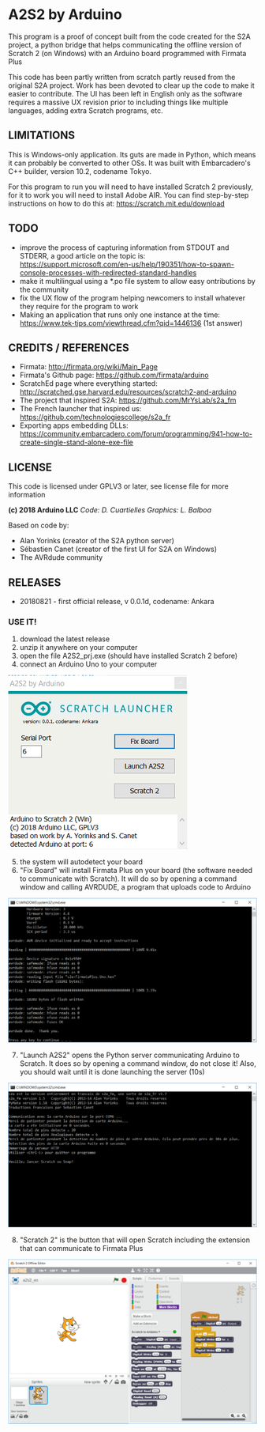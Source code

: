 # A2S2 by Arduino

This program is a proof of concept built from the code created for the
S2A project, a python bridge that helps communicating the offline version
of Scratch 2 (on Windows) with an Arduino board programmed with Firmata Plus

This code has been partly written from scratch partly reused from the
original S2A project. Work has been devoted to clear up the code to make
it easier to contribute. The UI has been left in English only as the
software requires a massive UX revision prior to including things like
multiple languages, adding extra Scratch programs, etc.

## LIMITATIONS

This is Windows-only application. Its guts are made in Python, which means it
can probably be converted to other OSs. It was built with Embarcadero's C++
builder, version 10.2, codename Tokyo.

For this program to run you will need to have installed Scratch 2 previously,
for it to work you will need to install Adobe AIR. You can find step-by-step
instructions on how to do this at: https://scratch.mit.edu/download

## TODO
* improve the process of capturing information from STDOUT and STDERR, a good article on the topic is: https://support.microsoft.com/en-us/help/190351/how-to-spawn-console-processes-with-redirected-standard-handles
* make it multilingual using a *.po file system to allow easy ontributions by the community
* fix the UX flow of the program helping newcomers to install whatever they require for the program to work
* Making an application that runs only one instance at the time: https://www.tek-tips.com/viewthread.cfm?qid=1446136 (1st answer)

## CREDITS / REFERENCES
* Firmata: http://firmata.org/wiki/Main_Page
* Firmata's Github page: https://github.com/firmata/arduino
* ScratchEd page where everything started: http://scratched.gse.harvard.edu/resources/scratch2-and-arduino
* The project that inspired S2A: https://github.com/MrYsLab/s2a_fm
* The French launcher that inspired us: https://github.com/technologiescollege/s2a_fr
* Exporting apps embedding DLLs: https://community.embarcadero.com/forum/programming/941-how-to-create-single-stand-alone-exe-file

## LICENSE

This code is licensed under GPLV3 or later, see license file for more information

**(c) 2018 Arduino LLC**
*Code: D. Cuartielles*
*Graphics: L. Balboa*

Based on code by:
* Alan Yorinks (creator of the S2A python server)
* Sébastien Canet (creator of the first UI for S2A on Windows)
* The AVRdude community

## RELEASES

* 20180821 - first official release, v 0.0.1d, codename: Ankara

### USE IT!

1) download the latest release
2) unzip it anywhere on your computer
3) open the file A2S2_prj.exe (should have installed Scratch 2 before)
4) connect an Arduino Uno to your computer

![A2S2 user interface](https://github.com/arduino/A2S2/raw/master/doc/img/A2S2_UI.PNG "A2S2 user interface")

5) the system will autodetect your board
6) "Fix Board" will install Firmata Plus on your board (the software needed to communicate with Scratch). It will do so by opening a command window and calling AVRDUDE, a program that uploads code to Arduino

![AVRDUDE programming Arduino](https://github.com/arduino/A2S2/raw/master/doc/img/AVRDUDE.PNG "command window programming an Arduino Uno with Firmata Plus")

7) "Launch A2S2" opens the Python server communicating Arduino to Scratch. It does so by opening a command window, do not close it! Also, you should wait until it is done launching the server (10s)

![S2A Python server](https://github.com/arduino/A2S2/raw/master/doc/img/S2A.PNG "S2A Python server in action")

8) "Scratch 2" is the button that will open Scratch including the extension that can communicate to Firmata Plus

![Scratch 2](https://github.com/arduino/A2S2/raw/master/doc/img/Scratch.PNG "Scratch 2 with a blink example running on an Arduino Uno")


